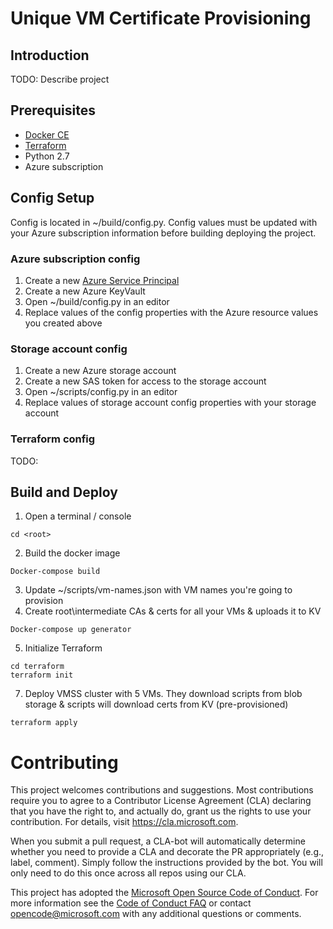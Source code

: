 # Unique VM Certificate Provisioning

## Introduction 

TODO: Describe project 

## Prerequisites

- [Docker CE](https://www.docker.com/get-docker)
- [Terraform](https://www.terraform.io/downloads.html)
- Python 2.7
- Azure subscription

## Config Setup

Config is located in ~/build/config.py. Config values must be updated with your Azure subscription information before building deploying the project.

### Azure subscription config

1. Create a new [Azure Service Principal](https://docs.microsoft.com/en-us/azure/azure-resource-manager/resource-group-create-service-principal-portal)
2. Create a new Azure KeyVault
3. Open ~/build/config.py in an editor
4. Replace values of the config properties with the Azure resource values you created above

### Storage account config

1. Create a new Azure storage account
2. Create a new SAS token for access to the storage account
3. Open ~/scripts/config.py in an editor
4. Replace values of storage account config properties with your storage account

### Terraform config

TODO: 

## Build and Deploy

1. Open a terminal / console

```
cd <root>
```
2. Build the docker image

```
Docker-compose build
```

3. Update ~/scripts/vm-names.json with VM names you're going to provision
4. Create root\intermediate CAs & certs for all your VMs & uploads it to KV

```
Docker-compose up generator
```

5. Initialize Terraform

```
cd terraform
terraform init
```

7. Deploy VMSS cluster with 5 VMs. They download scripts from blob storage & scripts will download certs from KV (pre-provisioned)

```
terraform apply
```
# Contributing

This project welcomes contributions and suggestions.  Most contributions require you to agree to a
Contributor License Agreement (CLA) declaring that you have the right to, and actually do, grant us
the rights to use your contribution. For details, visit https://cla.microsoft.com.

When you submit a pull request, a CLA-bot will automatically determine whether you need to provide
a CLA and decorate the PR appropriately (e.g., label, comment). Simply follow the instructions
provided by the bot. You will only need to do this once across all repos using our CLA.

This project has adopted the [Microsoft Open Source Code of Conduct](https://opensource.microsoft.com/codeofconduct/).
For more information see the [Code of Conduct FAQ](https://opensource.microsoft.com/codeofconduct/faq/) or
contact [opencode@microsoft.com](mailto:opencode@microsoft.com) with any additional questions or comments.